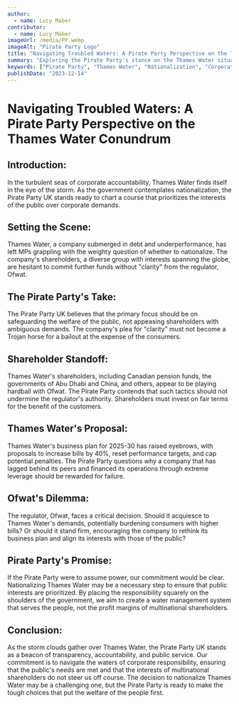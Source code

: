 ```yaml
---
author:
  - name: Lucy Maber
contributor:
  - name: Lucy Maber
imageUrl: /media/PP.webp
imageAlt: "Pirate Party Logo"
title: "Navigating Troubled Waters: A Pirate Party Perspective on the Thames Water Conundrum"
summary: "Exploring the Pirate Party's stance on the Thames Water situation and the potential for nationalization."
keywords: ["Pirate Party", "Thames Water", "Nationalization", "Corporate Accountability"]
publishDate: "2023-12-14"
---
```


# Navigating Troubled Waters: A Pirate Party Perspective on the Thames Water Conundrum

## Introduction:
In the turbulent seas of corporate accountability, Thames Water finds itself in the eye of the storm. As the government contemplates nationalization, the Pirate Party UK stands ready to chart a course that prioritizes the interests of the public over corporate demands.

## Setting the Scene:
Thames Water, a company submerged in debt and underperformance, has left MPs grappling with the weighty question of whether to nationalize. The company's shareholders, a diverse group with interests spanning the globe, are hesitant to commit further funds without "clarity" from the regulator, Ofwat.

## The Pirate Party's Take:
The Pirate Party UK believes that the primary focus should be on safeguarding the welfare of the public, not appeasing shareholders with ambiguous demands. The company's plea for "clarity" must not become a Trojan horse for a bailout at the expense of the consumers.

## Shareholder Standoff:
Thames Water's shareholders, including Canadian pension funds, the governments of Abu Dhabi and China, and others, appear to be playing hardball with Ofwat. The Pirate Party contends that such tactics should not undermine the regulator's authority. Shareholders must invest on fair terms for the benefit of the customers.

## Thames Water's Proposal:
Thames Water's business plan for 2025-30 has raised eyebrows, with proposals to increase bills by 40%, reset performance targets, and cap potential penalties. The Pirate Party questions why a company that has lagged behind its peers and financed its operations through extreme leverage should be rewarded for failure.

## Ofwat's Dilemma:
The regulator, Ofwat, faces a critical decision. Should it acquiesce to Thames Water's demands, potentially burdening consumers with higher bills? Or should it stand firm, encouraging the company to rethink its business plan and align its interests with those of the public?

## Pirate Party's Promise:
If the Pirate Party were to assume power, our commitment would be clear. Nationalizing Thames Water may be a necessary step to ensure that public interests are prioritized. By placing the responsibility squarely on the shoulders of the government, we aim to create a water management system that serves the people, not the profit margins of multinational shareholders.

## Conclusion:
As the storm clouds gather over Thames Water, the Pirate Party UK stands as a beacon of transparency, accountability, and public service. Our commitment is to navigate the waters of corporate responsibility, ensuring that the public's needs are met and that the interests of multinational shareholders do not steer us off course. The decision to nationalize Thames Water may be a challenging one, but the Pirate Party is ready to make the tough choices that put the welfare of the people first.
